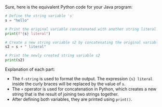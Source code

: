 Sure, here is the equivalent Python code for your Java program:

```python
# Define the string variable 's'
s = "hello"

# Print the original variable concatenated with another string literal
print(f"{s} literal")

# Create a new string variable s2 by concatenating the original variable and another string literal
s2 = s + " literal"

# Print the newly created string variable s2
print(s2)
```

Explanation of each part:
- The `f-string` is used to format the output. The expression `{s} literal` inside the curly braces will be replaced by the value of `s`.
- The `+` operator is used for concatenation in Python, which creates a new string that is the result of joining two strings together.
- After defining both variables, they are printed using `print()`.
